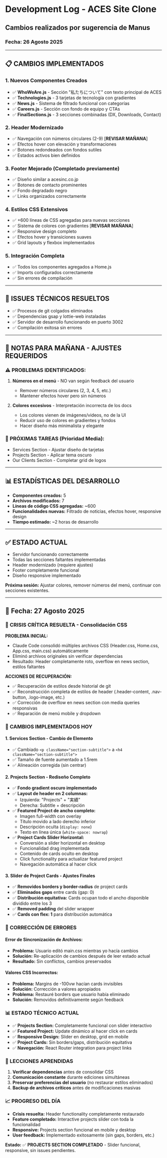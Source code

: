 # Development Log - ACES Site Clone
## Cambios realizados por sugerencia de Manus

### Fecha: 26 Agosto 2025

---

## 📋 CAMBIOS IMPLEMENTADOS

### 1. **Nuevos Componentes Creados**
- ✅ **WhoWeAre.js** - Sección "私たちについて" con texto principal de ACES
- ✅ **Technologies.js** - 3 tarjetas de tecnología con gradientes
- ✅ **News.js** - Sistema de filtrado funcional con categorías
- ✅ **Careers.js** - Sección con fondo de equipo y CTAs
- ✅ **FinalSections.js** - 3 secciones combinadas (DX, Downloads, Contact)

### 2. **Header Modernizado**
- ✅ Navegación con números circulares (2-9) [**REVISAR MAÑANA**]
- ✅ Efectos hover con elevación y transformaciones
- ✅ Botones redondeados con fondos sutiles
- ✅ Estados activos bien definidos

### 3. **Footer Mejorado** (Completado previamente)
- ✅ Diseño similar a acesinc.co.jp
- ✅ Botones de contacto prominentes  
- ✅ Fondo degradado negro
- ✅ Links organizados correctamente

### 4. **Estilos CSS Extensivos**
- ✅ +600 líneas de CSS agregadas para nuevas secciones
- ✅ Sistema de colores con gradientes [**REVISAR MAÑANA**]
- ✅ Responsive design completo
- ✅ Efectos hover y transiciones suaves
- ✅ Grid layouts y flexbox implementados

### 5. **Integración Completa**
- ✅ Todos los componentes agregados a Home.js
- ✅ Imports configurados correctamente
- ✅ Sin errores de compilación

---

## 🔧 ISSUES TÉCNICOS RESUELTOS
- ✅ Procesos de git colgados eliminados
- ✅ Dependencias gsap y lottie-web instaladas
- ✅ Servidor de desarrollo funcionando en puerto 3002
- ✅ Compilación exitosa sin errores

---

## 📝 NOTAS PARA MAÑANA - AJUSTES REQUERIDOS

### ⚠️ **PROBLEMAS IDENTIFICADOS:**

1. **Números en el menú** - NO van según feedback del usuario
   - Remover números circulares (2, 3, 4, 5, etc.)
   - Mantener efectos hover pero sin números

2. **Colores excesivos** - Interpretación incorrecta de los docs
   - Los colores vienen de imágenes/videos, no de la UI
   - Reducir uso de colores en gradientes y fondos
   - Hacer diseño más minimalista y elegante

### 🎯 **PRÓXIMAS TAREAS (Prioridad Media):**
- Services Section - Ajustar diseño de tarjetas
- Projects Section - Aplicar tema oscuro
- Our Clients Section - Completar grid de logos

---

## 📊 **ESTADÍSTICAS DEL DESARROLLO**
- **Componentes creados:** 5
- **Archivos modificados:** 7
- **Líneas de código CSS agregadas:** ~600
- **Funcionalidades nuevas:** Filtrado de noticias, efectos hover, responsive design
- **Tiempo estimado:** ~2 horas de desarrollo

---

## ✅ **ESTADO ACTUAL**
- Servidor funcionando correctamente
- Todas las secciones faltantes implementadas  
- Header modernizado (requiere ajustes)
- Footer completamente funcional
- Diseño responsive implementado

**Próxima sesión:** Ajustar colores, remover números del menú, continuar con secciones existentes.

---

## 📅 Fecha: 27 Agosto 2025

### 🚨 **CRISIS CRÍTICA RESUELTA - Consolidación CSS**

**PROBLEMA INICIAL:**
- Claude Code consolidó múltiples archivos CSS (Header.css, Home.css, App.css, main.css) automáticamente
- Eliminó archivos originales sin verificar dependencias
- Resultado: Header completamente roto, overflow en news section, estilos faltantes

**ACCIONES DE RECUPERACIÓN:**
- ✅ Recuperación de estilos desde historial de git
- ✅ Reconstrucción completa de estilos de header (.header-content, .nav-button, .logo-image, etc.)
- ✅ Corrección de overflow en news section con media queries responsivas
- ✅ Reparación de menú mobile y dropdown

### 🎨 **CAMBIOS IMPLEMENTADOS HOY**

#### 1. **Services Section - Cambio de Elemento**
- ✅ Cambiado `<p className="section-subtitle">` a `<h4 className="section-subtitle">`
- ✅ Tamaño de fuente aumentado a 1.5rem
- ✅ Alineación corregida (sin centrar)

#### 2. **Projects Section - Rediseño Completo**
- ✅ **Fondo gradient oscuro implementado**
- ✅ **Layout de header en 2 columnas:** 
  - Izquierda: "Projects" + "実績"
  - Derecha: Subtitle + descripción
- ✅ **Featured Project de ancho completo:**
  - Imagen full-width con overlay
  - Título movido a lado derecho inferior
  - Descripción oculta (`display: none`)
  - Texto en línea única (`white-space: nowrap`)
- ✅ **Project Cards Slider Horizontal:**
  - Conversión a slider horizontal en desktop
  - Funcionalidad drag implementada
  - Contenido de cards oculto en desktop
  - Click functionality para actualizar featured project
  - Navegación automática al hacer click

#### 3. **Slider de Project Cards - Ajustes Finales**
- ✅ **Removidos borders y border-radius** de project cards
- ✅ **Eliminados gaps** entre cards (gap: 0)
- ✅ **Distribución equitativa:** Cards ocupan todo el ancho disponible dividido entre los 3
- ✅ **Removed padding** del slider wrapper
- ✅ **Cards con flex: 1** para distribución automática

### 🔧 **CORRECCIÓN DE ERRORES**

#### Error de Sincronización de Archivos:
- **Problema:** Usuario editó main.css mientras yo hacía cambios
- **Solución:** Re-aplicación de cambios después de leer estado actual
- **Resultado:** Sin conflictos, cambios preservados

#### Valores CSS Incorrectos:
- **Problema:** Margins de -100vw hacían cards invisibles
- **Solución:** Corrección a valores apropiados
- **Problema:** Restauré borders que usuario había eliminado
- **Solución:** Removidos definitivamente según feedback

### 📊 **ESTADO TÉCNICO ACTUAL**
- ✅ **Projects Section:** Completamente funcional con slider interactivo
- ✅ **Featured Project:** Update dinámico al hacer click en cards
- ✅ **Responsive Design:** Slider en desktop, grid en mobile
- ✅ **Project Cards:** Sin borders/gaps, distribución equitativa
- ✅ **Navegación:** React Router integration para project links

### 🎯 **LECCIONES APRENDIDAS**
1. **Verificar dependencias** antes de consolidar CSS
2. **Comunicación constante** durante ediciones simultáneas
3. **Preservar preferencias del usuario** (no restaurar estilos eliminados)
4. **Backup de archivos críticos** antes de modificaciones masivas

### 📈 **PROGRESO DEL DÍA**
- **Crisis resuelta:** Header functionality completamente restaurado
- **Feature completado:** Interactive projects slider con toda la funcionalidad
- **Responsive:** Projects section funcional en mobile y desktop
- **User feedback:** Implementado exitosamente (sin gaps, borders, etc.)

**Estado:** ✅ **PROJECTS SECTION COMPLETADO** - Slider funcional, responsive, sin issues pendientes.